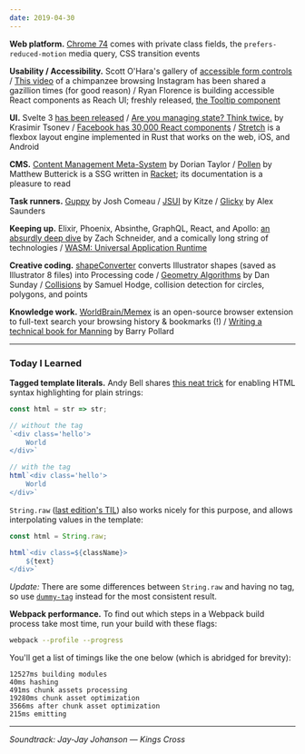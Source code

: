 ```yaml
---
date: 2019-04-30
---
```


__Web platform.__ [Chrome 74](https://developers.google.com/web/updates/2019/04/nic74) comes with private class fields, the `prefers-reduced-motion` media query, CSS transition events 

__Usability / Accessibility.__ Scott O'Hara's gallery of [accessible form controls](https://scottaohara.github.io/a11y_styled_form_controls/) / [This video](https://twitter.com/dsemumi/status/1121226340085243904) of a chimpanzee browsing Instagram has been shared a gazillion times (for good reason) / Ryan Florence is building accessible React components as Reach UI; freshly released, [the Tooltip component](https://ui.reach.tech/tooltip/)

__UI.__ Svelte 3 [has been released](https://svelte.dev/blog/svelte-3-rethinking-reactivity) / [Are you managing state? Think twice.](http://krasimirtsonev.com/blog/article/managing-state-in-javascript-with-state-machines-stent) by Krasimir Tsonev / [Facebook has 30,000 React components](https://www.reddit.com/r/reactjs/comments/6al7h2/facebook_has_30000_react_components_how_do_you/dhgruqh/) / [Stretch](https://vislyhq.github.io/stretch/) is a flexbox layout engine implemented in Rust that works on the web, iOS, and Android

__CMS.__ [Content Management Meta-System](https://doriantaylor.com/content-management-meta-system) by Dorian Taylor / [Pollen](https://docs.racket-lang.org/pollen/index.html) by Matthew Butterick is a SSG written in [Racket](https://racket-lang.org/); its documentation is a pleasure to read

__Task runners.__ [Guppy](https://github.com/joshwcomeau/guppy) by Josh Comeau / [JSUI](https://github.com/kitze/JSUI) by Kitze / [Glicky](https://github.com/alex-saunders/glicky) by Alex Saunders

__Keeping up.__ Elixir, Phoenix, Absinthe, GraphQL, React, and Apollo: [an absurdly deep dive](https://schneider.dev/blog/elixir-phoenix-absinthe-graphql-react-apollo-absurdly-deep-dive/) by Zach Schneider, and a comically long string of technologies / [WASM: Universal Application Runtime](https://cybernetist.com/2019/04/25/wasm-universal-application-runtime/) 

__Creative coding.__ [shapeConverter](https://github.com/liasomething/shapeConverter) converts Illustrator shapes (saved as Illustrator 8 files) into Processing code / [Geometry Algorithms](http://geomalgorithms.com/index.html) by Dan Sunday / [Collisions](https://github.com/Sinova/Collisions) by Samuel Hodge, collision detection for circles, polygons, and points

__Knowledge work.__ [WorldBrain/Memex](https://github.com/WorldBrain/Memex) is an open-source browser extension to full-text search your browsing history & bookmarks (!) / [Writing a technical book for Manning](https://www.tunetheweb.com/blog/writing-a-technical-book-for-manning/) by Barry Pollard

---

### Today I Learned

__Tagged template literals.__ Andy Bell shares [this neat trick](https://gist.github.com/andybelldesign/102804f890f1d8aab6a4325ac141da87) for enabling HTML syntax highlighting for plain strings:

```js
const html = str => str;

// without the tag 
`<div class='hello'>
	World
</div>`

// with the tag
html`<div class='hello'>
	World
</div>`
```

`String.raw` ([last edition's TIL](./2019-04-18.md)) also works nicely for this purpose, and allows interpolating values in the template:

```js
const html = String.raw;

html`<div class=${className}>
	${text}
</div>`
```

_Update:_ There are some differences between `String.raw` and having no tag, so use [`dummy-tag`](https://npmjs.com/package/dummy-tag) instead for the most consistent result.

__Webpack performance.__ To find out which steps in a Webpack build process take most time, run your build with these flags:

```bash
webpack --profile --progress
```

You'll get a list of timings like the one below (which is abridged for brevity):

```
12527ms building modules         
40ms hashing
491ms chunk assets processing
19280ms chunk asset optimization            
3566ms after chunk asset optimization  
215ms emitting              
```

---

_Soundtrack: Jay-Jay Johanson — Kings Cross_